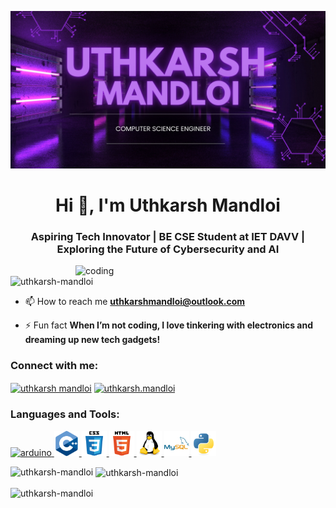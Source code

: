 ![logo](https://github.com/Uthkarsh-Mandloi/Uthkarsh-Mandloi/blob/main/Purple%20and%20Black%20Futuristic%20AI%20Technology%20Banner%20(1).jpg)
<h1 align="center">Hi 👋, I'm Uthkarsh Mandloi</h1>
<h3 align="center">Aspiring Tech Innovator | BE CSE Student at IET DAVV | Exploring the Future of Cybersecurity and AI</h3>

<img align="right" alt="coding" width="400" src="https://images.squarespace-cdn.com/content/v1/5769fc401b631bab1addb2ab/1541580611624-TE64QGKRJG8SWAIUS7NS/coding-freak.gif">

<p align="left"> <img src="https://komarev.com/ghpvc/?username=uthkarsh-mandloi&label=Profile%20views&color=0e75b6&style=flat" alt="uthkarsh-mandloi" /> </p>

- 📫 How to reach me **uthkarshmandloi@outlook.com**

- ⚡ Fun fact **When I’m not coding, I love tinkering with electronics and dreaming up new tech gadgets!**

<h3 align="left">Connect with me:</h3>
<p align="left">
<a href="https://linkedin.com/in/uthkarsh mandloi" target="blank"><img align="center" src="https://raw.githubusercontent.com/rahuldkjain/github-profile-readme-generator/master/src/images/icons/Social/linked-in-alt.svg" alt="uthkarsh mandloi" height="30" width="40" /></a>
<a href="https://instagram.com/uthkarsh.mandloi" target="blank"><img align="center" src="https://raw.githubusercontent.com/rahuldkjain/github-profile-readme-generator/master/src/images/icons/Social/instagram.svg" alt="uthkarsh.mandloi" height="30" width="40" /></a>
</p>

<h3 align="left">Languages and Tools:</h3>
<p align="left"> <a href="https://www.arduino.cc/" target="_blank" rel="noreferrer"> <img src="https://cdn.worldvectorlogo.com/logos/arduino-1.svg" alt="arduino" width="40" height="40"/> </a> <a href="https://www.w3schools.com/cpp/" target="_blank" rel="noreferrer"> <img src="https://raw.githubusercontent.com/devicons/devicon/master/icons/cplusplus/cplusplus-original.svg" alt="cplusplus" width="40" height="40"/> </a> <a href="https://www.w3schools.com/css/" target="_blank" rel="noreferrer"> <img src="https://raw.githubusercontent.com/devicons/devicon/master/icons/css3/css3-original-wordmark.svg" alt="css3" width="40" height="40"/> </a> <a href="https://www.w3.org/html/" target="_blank" rel="noreferrer"> <img src="https://raw.githubusercontent.com/devicons/devicon/master/icons/html5/html5-original-wordmark.svg" alt="html5" width="40" height="40"/> </a> <a href="https://www.linux.org/" target="_blank" rel="noreferrer"> <img src="https://raw.githubusercontent.com/devicons/devicon/master/icons/linux/linux-original.svg" alt="linux" width="40" height="40"/> </a> <a href="https://www.mysql.com/" target="_blank" rel="noreferrer"> <img src="https://raw.githubusercontent.com/devicons/devicon/master/icons/mysql/mysql-original-wordmark.svg" alt="mysql" width="40" height="40"/> </a> <a href="https://www.python.org" target="_blank" rel="noreferrer"> <img src="https://raw.githubusercontent.com/devicons/devicon/master/icons/python/python-original.svg" alt="python" width="40" height="40"/> </a> </p>

<p><img align="left" src="https://github-readme-stats.vercel.app/api/top-langs?username=uthkarsh-mandloi&show_icons=true&locale=en&layout=compact" alt="uthkarsh-mandloi" /></p>

<p>&nbsp;<img align="center" src="https://github-readme-stats.vercel.app/api?username=uthkarsh-mandloi&show_icons=true&locale=en" alt="uthkarsh-mandloi" /></p>

<p><img align="center" src="https://github-readme-streak-stats.herokuapp.com/?user=uthkarsh-mandloi&" alt="uthkarsh-mandloi" /></p>
